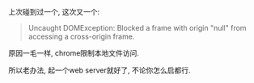 上次碰到过一个, 这次又一个: 

> Uncaught DOMException: Blocked a frame with origin "null" from accessing a cross-origin frame.

原因一毛一样, chrome限制本地文件访问. 

所以老办法, 起一个web server就好了, 不论你怎么启都行.
